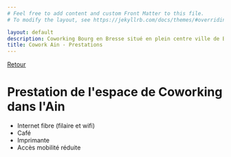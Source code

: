 ```yaml
---
# Feel free to add content and custom Front Matter to this file.
# To modify the layout, see https://jekyllrb.com/docs/themes/#overriding-theme-defaults

layout: default
description: Coworking Bourg en Bresse situé en plein centre ville de Bourg. 
title: Cowork Ain - Prestations
---
```


[Retour](/)

# Prestation de l'espace de Coworking dans l'Ain
- Internet fibre (filaire et wifi)
- Café
- Imprimante
- Accès mobilité réduite
